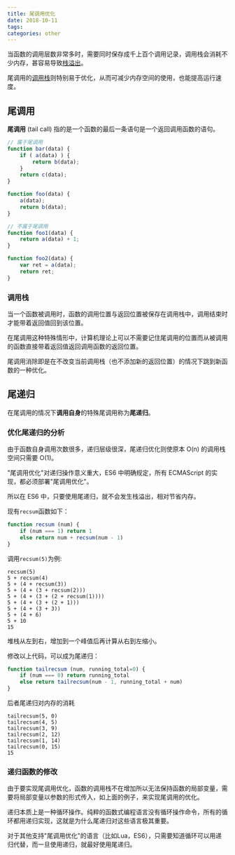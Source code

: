 ```yaml
---
title: 尾调用优化
date: 2018-10-11
tags:
categories: other
---
```


当函数的调用层数非常多时，需要同时保存成千上百个调用记录，调用栈会消耗不少内存，甚容易导致[栈溢出](https://zh.wikipedia.org/wiki/%E6%A0%88%E6%BA%A2%E5%87%BA)。

尾调用的[调用栈](https://zh.wikipedia.org/wiki/%E5%91%BC%E5%8F%AB%E5%A0%86%E7%96%8A)则特别易于优化，从而可减少内存空间的使用，也能提高运行速度。


## 尾调用

**尾调用** (tail call) 指的是一个函数的最后一条语句是一个返回调用函数的语句。


```javascript
// 属于尾调用
function bar(data) {
    if ( a(data) ) {
        return b(data);
    }
    return c(data);
}

function foo(data) {
    a(data);
    return b(data);
}
```

```javascript
// 不属于尾调用
function foo1(data) {
    return a(data) + 1;
}

function foo2(data) {
    var ret = a(data);
    return ret;
}
```

### 调用栈

当一个函数被调用时，函数的调用位置与返回位置被保存在调用栈中，调用结束时才能带着返回值回到该位置。

在尾调用这种特殊情形中，计算机理论上可以不需要记住尾调用的位置而从被调用的函数直接带着返回值返回调用函数的返回位置。

尾调用消除即是在不改变当前调用栈（也不添加新的返回位置）的情况下跳到新函数的一种优化。


## 尾递归

在尾调用的情况下**调用自身**的特殊尾调用称为**尾递归**。


### 优化尾递归的分析

由于函数自身调用次数很多，递归层级很深，尾递归优化则使原本 O(n) 的调用栈空间只需要 O(1)。

"尾调用优化"对递归操作意义重大，ES6 中明确规定，所有 ECMAScript 的实现，都必须部署"尾调用优化"。

所以在 ES6 中，只要使用尾递归，就不会发生栈溢出，相对节省内存。

现有`recsum`函数如下：

```javascript
function recsum (num) {
    if (num === 1) return 1
    else return num + recsum(num - 1)
}
```

调用`recsum(5)`为例:

```
recsum(5)
5 + recsum(4)
5 + (4 + recsum(3))
5 + (4 + (3 + recsum(2)))
5 + (4 + (3 + (2 + recsum(1))))
5 + (4 + (3 + (2 + 1)))
5 + (4 + (3 + 3))
5 + (4 + 6)
5 + 10
15
```

堆栈从左到右，增加到一个峰值后再计算从右到左缩小。

修改以上代码，可以成为尾递归：

```javascript
function tailrecsum (num, running_total=0) {
    if (num === 0) return running_total
    else return tailrecsum(num - 1, running_total + num)
}
```

后者尾递归对内存的消耗

```
tailrecsum(5, 0) 
tailrecsum(4, 5) 
tailrecsum(3, 9)
tailrecsum(2, 12) 
tailrecsum(1, 14) 
tailrecsum(0, 15) 
15
```


### 递归函数的修改

由于要实现尾调用优化，函数的调用栈不在增加所以无法保持函数的局部变量，需要将局部变量以参数的形式传入，如上面的例子，来实现尾调用的优化。

递归本质上是一种循环操作。纯粹的函数式编程语言没有循环操作命令，所有的循环都用递归实现，这就是为什么尾递归对这些语言极其重要。

对于其他支持"尾调用优化"的语言（比如Lua，ES6），只需要知道循环可以用递归代替，而一旦使用递归，就最好使用尾递归。